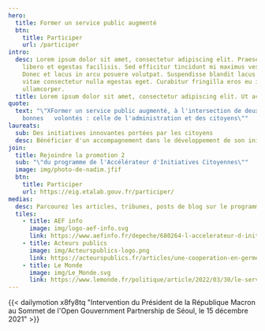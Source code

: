 ```yaml
---
hero:
  title: Former un service public augmenté
  btn:
    title: Participer
    url: /participer
intro:
  desc: Lorem ipsum dolor sit amet, consectetur adipiscing elit. Praesent tempor
    libero et egestas facilisis. Sed efficitur tincidunt mi maximus vestibulum.
    Donec et lacus in arcu posuere volutpat. Suspendisse blandit lacus erat,
    vitae consectetur nulla egestas eget. Curabitur fringilla eros eu iaculis
    ullamcorper.
  title: Lorem ipsum dolor sit amet, consectetur adipiscing elit. Ut ac.
quote:
  text: "\"XFormer un service public augmenté, à l'intersection de deux
    bonnes   volontés : celle de l'administration et des citoyens\""
laureats:
  sub: Des initiatives innovantes portées par les citoyens
  desc: Bénéficier d'un accompagnement dans le développement de son initiative ...
join:
  title: Rejoindre la promotion 2
  sub: "\"du programme de l'Accélérateur d'Initiatives Citoyennes\""
  image: img/photo-de-nadim.jfif
  btn:
    title: Participer
    url: https://eig.etalab.gouv.fr/participer/
medias:
  desc: Parcourez les articles, tribunes, posts de blog sur le programme
  tiles:
    - title: AEF info
      image: img/logo-aef-info.svg
      link: https://www.aefinfo.fr/depeche/680264-l-accelerateur-d-initiatives-citoyennes-tire-le-bilan-de-sa-premiere-promotion
    - title: Acteurs publics
      image: img/Acteurspublics-logo.png
      link: https://acteurspublics.fr/articles/une-cooperation-en-germe-entre-administration-et-citoyens
    - title: Le Monde
      image: img/Le_Monde.svg
      link: https://www.lemonde.fr/politique/article/2022/03/30/le-service-public-se-convertit-timidement-au-mecenat-de-competences_6119801_823448.html
---
```

{{< dailymotion x8fy8tq "Intervention du Président de la République  Macron au Sommet de l'Open Gouvernment Partnership de Séoul, le 15 décembre 2021" >}}